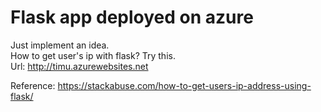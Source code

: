 # Flask app deployed on azure
Just implement an idea.<br>
How to get user's ip with flask? Try this.<br>
Url: http://timu.azurewebsites.net <br>

Reference: https://stackabuse.com/how-to-get-users-ip-address-using-flask/

